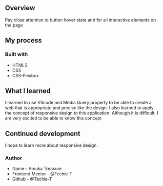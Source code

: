 ## Overview

Pay close attention to button hover state and for all interactive elements on the page

## My process

### Built with

- HTML5
- CSS
- CSS-Flexbox

## What I learned

I learned to use VScode and Media Query property to be able to create a web that is appropriate and precise like the design. I also learned to apply the concept of responsive design to this application. Although it is difficult, I am very excited to be able to know this concept

## Continued development

I hope to learn more about responsive design.

### Author

- Name - Amuka Treasure
- Frontend Mentor - @Techie-T
- Github - @Techie-T

